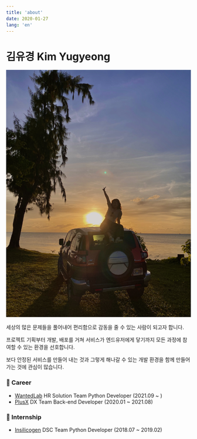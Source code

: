 ```yaml
---
title: 'about'
date: 2020-01-27
lang: 'en'
---
```


# 김유경 Kim Yugyeong

![ugaemi_profile](../assets/ugaemi_in_sipan.png)

세상의 많은 문제들을 풀어내어 편리함으로 감동을 줄 수 있는 사람이 되고자 합니다.

프로젝트 기획부터 개발, 배포를 거쳐 서비스가 엔드유저에게 닿기까지 모든 과정에 참여할 수 있는 환경을 선호합니다.

보다 안정된 서비스를 만들어 내는 것과 그렇게 해나갈 수 있는 개발 환경을 함께 만들어 가는 것에 관심이 많습니다.

### 💼 Career

- [WantedLab](https://www.wantedlab.com/) HR Solution Team Python Developer (2021.09 ~ )
- [PlusX](https://plus-ex.com/) DX Team Back-end Developer (2020.01 ~ 2021.08)

### 🐣 Internship

- [Insilicogen](https://insilicogen.com) DSC Team Python Developer (2018.07 ~ 2019.02)
